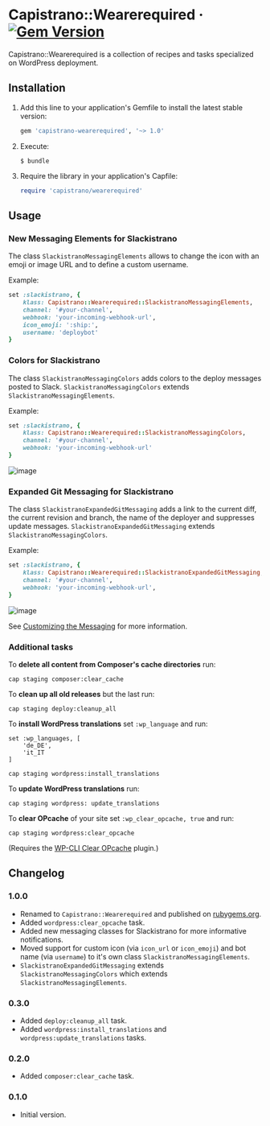 # Capistrano::Wearerequired &middot; [![Gem Version](https://badge.fury.io/rb/capistrano-wearerequired.svg)](https://rubygems.org/gems/capistrano-wearerequired)

Capistrano::Wearerequired is a collection of recipes and tasks specialized on WordPress deployment.


## Installation

1. Add this line to your application's Gemfile to install the latest stable version:

   ```ruby
   gem 'capistrano-wearerequired', '~> 1.0'
   ```

2. Execute:

   ```
   $ bundle
   ```

3. Require the library in your application's Capfile:

   ```ruby
   require 'capistrano/wearerequired'
   ```


## Usage

### New Messaging Elements for Slackistrano

The class `SlackistranoMessagingElements` allows to change the icon with an emoji or image URL and to define a custom username.

Example:
```ruby
set :slackistrano, {
    klass: Capistrano::Wearerequired::SlackistranoMessagingElements,
    channel: '#your-channel',
    webhook: 'your-incoming-webhook-url',
    icon_emoji: ':ship:',
    username: 'deploybot'
}
```

### Colors for Slackistrano

The class `SlackistranoMessagingColors` adds colors to the deploy messages posted to Slack. `SlackistranoMessagingColors` extends `SlackistranoMessagingElements`.

Example:
```ruby
set :slackistrano, {
    klass: Capistrano::Wearerequired::SlackistranoMessagingColors,
    channel: '#your-channel',
    webhook: 'your-incoming-webhook-url'
}
```

![image](https://user-images.githubusercontent.com/1785641/30828166-73a570be-a245-11e7-8e1e-9eda33719179.png)

### Expanded Git Messaging for Slackistrano

The class `SlackistranoExpandedGitMessaging` adds a link to the current diff, the current revision and branch, the name of the deployer and suppresses update messages. `SlackistranoExpandedGitMessaging` extends `SlackistranoMessagingColors`.

Example:
```ruby
set :slackistrano, {
    klass: Capistrano::Wearerequired::SlackistranoExpandedGitMessaging,
    channel: '#your-channel',
    webhook: 'your-incoming-webhook-url',
}
```

![image](https://user-images.githubusercontent.com/1785641/30828269-c5e55fc4-a245-11e7-8ac9-94cf299ef5a3.png)

See [Customizing the Messaging](https://github.com/phallstrom/slackistrano/tree/v3.1.0#customizing-the-messaging) for more information.

### Additional tasks

To **delete all content from Composer's cache directories** run:

```
cap staging composer:clear_cache
```

To **clean up all old releases** but the last run:

```
cap staging deploy:cleanup_all
```

To **install WordPress translations** set `:wp_language` and run:

```
set :wp_languages, [
	'de_DE',
	'it_IT
]

cap staging wordpress:install_translations
```

To **update WordPress translations** run:

```
cap staging wordpress: update_translations
```

To **clear OPcache** of your site set `:wp_clear_opcache, true` and run:

```
cap staging wordpress:clear_opcache
```

(Requires the [WP-CLI Clear OPcache](https://packagist.org/packages/wearerequired/wp-cli-clear-opcache) plugin.)


## Changelog

### 1.0.0

* Renamed to `Capistrano::Wearerequired` and published on [rubygems.org](https://rubygems.org/gems/capistrano-wearerequired).
* Added `wordpress:clear_opcache` task.
* Added new messaging classes for Slackistrano for more informative notifications.
 * Moved support for custom icon (via `icon_url` or `icon_emoji`) and bot name (via `username`) to it's own class `SlackistranoMessagingElements`.
 * `SlackistranoExpandedGitMessaging` extends `SlackistranoMessagingColors` which extends `SlackistranoMessagingElements`.

### 0.3.0

* Added `deploy:cleanup_all` task.
* Added `wordpress:install_translations` and `wordpress:update_translations` tasks.

### 0.2.0

* Added `composer:clear_cache` task.

### 0.1.0

* Initial version.

